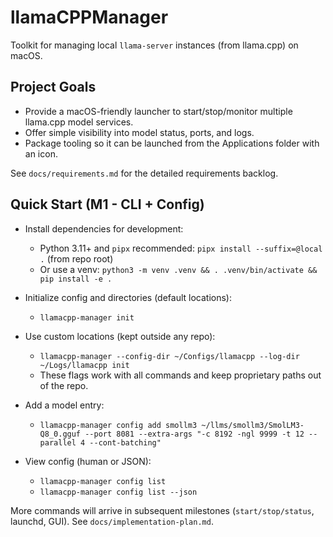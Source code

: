 # llamaCPPManager

Toolkit for managing local `llama-server` instances (from llama.cpp) on macOS.

## Project Goals
- Provide a macOS-friendly launcher to start/stop/monitor multiple llama.cpp model services.
- Offer simple visibility into model status, ports, and logs.
- Package tooling so it can be launched from the Applications folder with an icon.

See `docs/requirements.md` for the detailed requirements backlog.

## Quick Start (M1 - CLI + Config)

- Install dependencies for development:
  - Python 3.11+ and `pipx` recommended: `pipx install --suffix=@local .` (from repo root)
  - Or use a venv: `python3 -m venv .venv && . .venv/bin/activate && pip install -e .`

- Initialize config and directories (default locations):
  - `llamacpp-manager init`

- Use custom locations (kept outside any repo):
  - `llamacpp-manager --config-dir ~/Configs/llamacpp --log-dir ~/Logs/llamacpp init`
  - These flags work with all commands and keep proprietary paths out of the repo.

- Add a model entry:
  - `llamacpp-manager config add smollm3 ~/llms/smollm3/SmolLM3-Q8_0.gguf --port 8081 --extra-args "-c 8192 -ngl 9999 -t 12 --parallel 4 --cont-batching"`

- View config (human or JSON):
  - `llamacpp-manager config list`
  - `llamacpp-manager config list --json`

More commands will arrive in subsequent milestones (`start/stop/status`, launchd, GUI). See `docs/implementation-plan.md`.
